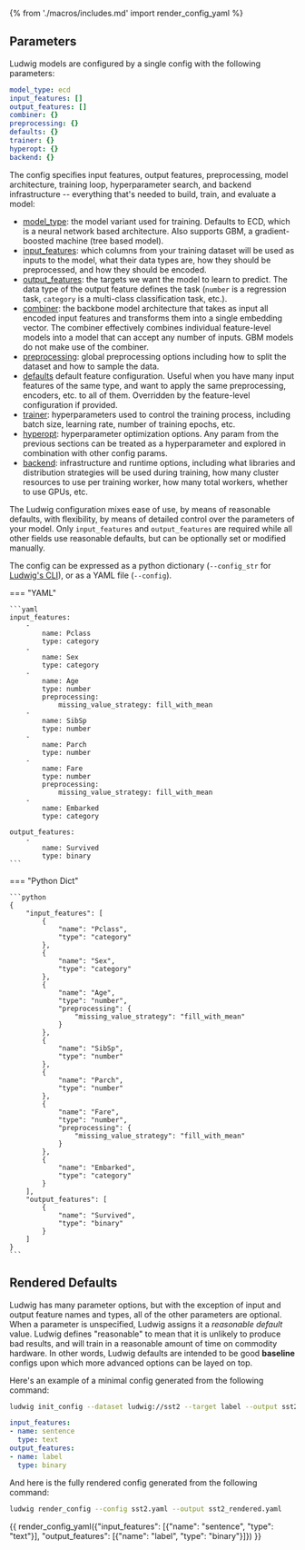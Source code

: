 {% from './macros/includes.md' import render_config_yaml %}

## Parameters

Ludwig models are configured by a single config with the following parameters:

```yaml
model_type: ecd
input_features: []
output_features: []
combiner: {}
preprocessing: {}
defaults: {}
trainer: {}
hyperopt: {}
backend: {}
```

The config specifies input features, output features, preprocessing, model architecture, training loop, hyperparameter
search, and backend infrastructure -- everything that's needed to build, train, and evaluate a model:

- [model_type](./model_type.md): the model variant used for training. Defaults to ECD, which is a neural network based architecture. Also supports
GBM, a gradient-boosted machine (tree based model).
- [input_features](./features/input_features.md): which columns from your training dataset will be used as inputs to the model, what their
data types are, how they should be preprocessed, and how they should be encoded.
- [output_features](./features/output_features.md): the targets we want the model to learn to predict. The data type of the output feature defines
the task (`number` is a regression task, `category` is a multi-class classification task, etc.).
- [combiner](./combiner.md): the backbone model architecture that takes as input all encoded input features and transforms them into a single
embedding vector. The combiner effectively combines individual feature-level models into a model that can accept any number of inputs. GBM models do not make use of the combiner.
- [preprocessing](./preprocessing.md): global preprocessing options including how to split the dataset and how to sample the data.
- [defaults](./defaults.md) default feature configuration. Useful when you have many input features of the same type, and want to apply the same
preprocessing, encoders, etc. to all of them. Overridden by the feature-level configuration if provided.
- [trainer](./trainer.md): hyperparameters used to control the training process, including batch size, learning rate, number of training epochs, etc.
- [hyperopt](./hyperparameter_optimization.md): hyperparameter optimization options. Any param from the previous sections can be treated as a
hyperparameter and explored in combination with other config params.
- [backend](./backend.md): infrastructure and runtime options, including what libraries and distribution strategies will be used during training, how
many cluster resources to use per training worker, how many total workers, whether to use GPUs, etc.

The Ludwig configuration mixes ease of use, by means of reasonable defaults, with flexibility, by means of detailed
control over the parameters of your model. Only `input_features` and `output_features` are required while all other
fields use reasonable defaults, but can be optionally set or modified manually.

The config can be expressed as a python dictionary (`--config_str` for
[Ludwig's CLI](./../user_guide/command_line_interface)), or as a YAML file (`--config`).

=== "YAML"

    ```yaml
    input_features:
        -
            name: Pclass
            type: category
        -
            name: Sex
            type: category
        -
            name: Age
            type: number
            preprocessing:
                missing_value_strategy: fill_with_mean
        -
            name: SibSp
            type: number
        -
            name: Parch
            type: number
        -
            name: Fare
            type: number
            preprocessing:
                missing_value_strategy: fill_with_mean
        -
            name: Embarked
            type: category

    output_features:
        -
            name: Survived
            type: binary
    ```

=== "Python Dict"

    ```python
    {
        "input_features": [
            {
                "name": "Pclass",
                "type": "category"
            },
            {
                "name": "Sex",
                "type": "category"
            },
            {
                "name": "Age",
                "type": "number",
                "preprocessing": {
                    "missing_value_strategy": "fill_with_mean"
                }
            },
            {
                "name": "SibSp",
                "type": "number"
            },
            {
                "name": "Parch",
                "type": "number"
            },
            {
                "name": "Fare",
                "type": "number",
                "preprocessing": {
                    "missing_value_strategy": "fill_with_mean"
                }
            },
            {
                "name": "Embarked",
                "type": "category"
            }
        ],
        "output_features": [
            {
                "name": "Survived",
                "type": "binary"
            }
        ]
    }
    ```

## Rendered Defaults

Ludwig has many parameter options, but with the exception of input and output feature
names and types, all of the other parameters are optional. When a parameter is unspecified, Ludwig
assigns it a *reasonable default* value. Ludwig defines "reasonable" to mean that it is unlikely
to produce bad results, and will train in a reasonable amount of time on commodity hardware. In other
words, Ludwig defaults are intended to be good **baseline** configs upon which more advanced options
can be layed on top.

Here's an example of a minimal config generated from the following command:

```bash
ludwig init_config --dataset ludwig://sst2 --target label --output sst2.yaml
```

```yaml
input_features:
- name: sentence
  type: text
output_features:
- name: label
  type: binary
```

And here is the fully rendered config generated from the following command:

```bash
ludwig render_config --config sst2.yaml --output sst2_rendered.yaml
```

{{ render_config_yaml({"input_features": [{"name": "sentence", "type": "text"}], "output_features": [{"name": "label", "type": "binary"}]}) }}
